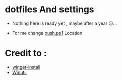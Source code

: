 # dotfiles And settings

 - Nothing here is ready yet , maybe after a year 😒...
 
 - For me change [push.ps1](https://github.com/Mohammad-Qaddoumi/dotfiles/blob/master/push.ps1) Location



































# Credit to :
 - [winget-install](https://github.com/asheroto/winget-install)
 - [Winutil](https://github.com/ChrisTitusTech/winutil)
